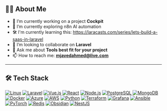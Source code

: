 ## 🧑‍💻 About Me

- 🔭 I’m currently working on a project **Cockpit**
- 🌱 I’m currently exploring n8n AI automation
- 🛠️ I'm currently learning this: https://laracasts.com/series/lets-build-a-saas-in-laravel
- 👯 I’m looking to collaborate on **Laravel**
- 💬 Ask me about **Tools best fit for your project**
- 📫 How to reach me: **mjavedahmed@live.com**

---

## 🛠️ Tech Stack

<p align="left">
  <a href="https://www.linux.org/" target="techstack"><img src="https://skillicons.dev/icons?i=linux" alt="Linux" /></a>
  <a href="https://laravel.com/" target="techstack"><img src="https://skillicons.dev/icons?i=laravel" alt="Laravel" /></a>
  <a href="https://vuejs.org/" target="techstack"><img src="https://skillicons.dev/icons?i=vue" alt="Vue.js" /></a>
  <a href="https://react.dev/" target="techstack"><img src="https://skillicons.dev/icons?i=react" alt="React" /></a>
  <a href="https://nodejs.org/" target="techstack"><img src="https://skillicons.dev/icons?i=nodejs" alt="Node.js" /></a>
  <a href="https://www.postgresql.org/" target="techstack"><img src="https://skillicons.dev/icons?i=postgresql" alt="PostgreSQL" /></a>
  <a href="https://www.mongodb.com/" target="techstack"><img src="https://skillicons.dev/icons?i=mongodb" alt="MongoDB" /></a>
  <a href="https://www.docker.com/" target="techstack"><img src="https://skillicons.dev/icons?i=docker" alt="Docker" /></a>
  <a href="https://azure.microsoft.com/" target="techstack"><img src="https://skillicons.dev/icons?i=azure" alt="Azure" /></a>
  <a href="https://aws.amazon.com/" target="techstack"><img src="https://skillicons.dev/icons?i=aws" alt="AWS" /></a>
  <a href="https://www.python.org/" target="techstack"><img src="https://skillicons.dev/icons?i=python" alt="Python" /></a>
  <a href="https://www.terraform.io/" target="techstack"><img src="https://skillicons.dev/icons?i=terraform" alt="Terraform" /></a>
  <a href="https://grafana.com/" target="techstack"><img src="https://skillicons.dev/icons?i=grafana" alt="Grafana" /></a>
  <a href="https://www.ansible.com/" target="techstack"><img src="https://skillicons.dev/icons?i=ansible" alt="Ansible" /></a>
  <a href="https://pytorch.org/" target="techstack"><img src="https://skillicons.dev/icons?i=pytorch" alt="PyTorch" /></a>
  <a href="https://redis.io/" target="techstack"><img src="https://skillicons.dev/icons?i=redis" alt="Redis" /></a>
  <a href="https://obsidian.md/" target="techstack"><img src="https://skillicons.dev/icons?i=obsidian" alt="Obsidian" /></a>
  <a href="https://nestjs.com/" target="techstack"><img src="https://skillicons.dev/icons?i=nestjs" alt="NestJS" /></a>
</p>

